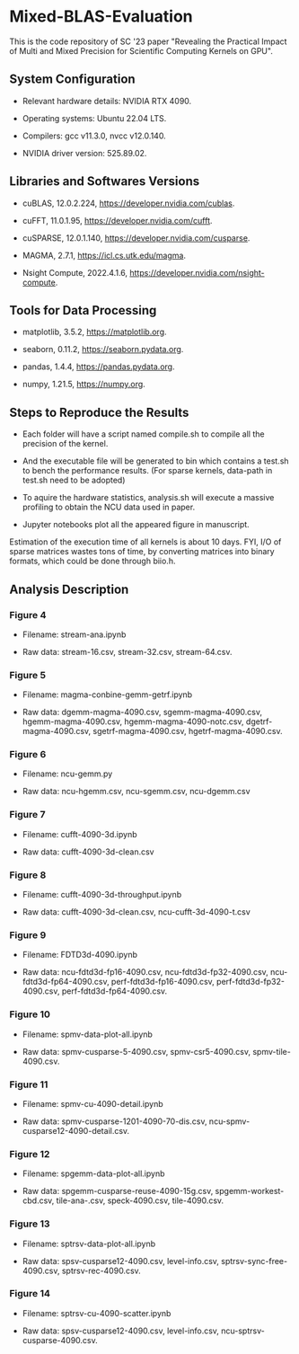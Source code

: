 # Mixed-BLAS-Evaluation

This is the code repository of SC '23 paper "Revealing the Practical Impact of Multi and Mixed Precision for Scientific Computing Kernels on GPU".

## System Configuration


* Relevant hardware details: NVIDIA RTX 4090.

* Operating systems: Ubuntu 22.04 LTS.

* Compilers: gcc v11.3.0, nvcc v12.0.140.

* NVIDIA driver version: 525.89.02.


## Libraries and Softwares Versions


* cuBLAS, 12.0.2.224,
<https://developer.nvidia.com/cublas>.

* cuFFT, 11.0.1.95,
<https://developer.nvidia.com/cufft>.

* cuSPARSE, 12.0.1.140,
<https://developer.nvidia.com/cusparse>.

* MAGMA, 2.7.1,
<https://icl.cs.utk.edu/magma>.

* Nsight Compute, 2022.4.1.6,
<https://developer.nvidia.com/nsight-compute>.


## Tools for Data Processing


* matplotlib, 3.5.2, <https://matplotlib.org>.

* seaborn, 0.11.2, <https://seaborn.pydata.org>.

* pandas, 1.4.4, <https://pandas.pydata.org>.

* numpy, 1.21.5, <https://numpy.org>.

## Steps to Reproduce the Results


* Each folder will have a script named compile.sh to compile all the precision of the kernel.

* And the executable file will be generated to bin which contains a test.sh to bench the performance results. (For sparse kernels, data-path in test.sh need to be adopted)

* To aquire the hardware statistics, analysis.sh will execute a massive profiling to obtain the NCU data used in paper.

* Jupyter notebooks plot all the appeared figure in manuscript.


Estimation of the execution time of all kernels is about 10 days.
FYI, I/O of sparse matrices wastes tons of time, by converting matrices into binary formats, which could be done through biio.h.



## Analysis Description

### Figure 4


* Filename: stream-ana.ipynb

* Raw data: stream-16.csv, stream-32.csv, stream-64.csv.


### Figure 5


* Filename: magma-conbine-gemm-getrf.ipynb

* Raw data: dgemm-magma-4090.csv,
                sgemm-magma-4090.csv,
                hgemm-magma-4090.csv,
                hgemm-magma-4090-notc.csv,
                dgetrf-magma-4090.csv,
                sgetrf-magma-4090.csv,
                hgetrf-magma-4090.csv.



### Figure 6


* Filename: ncu-gemm.py

* Raw data: ncu-hgemm.csv,
                ncu-sgemm.csv,
                ncu-dgemm.csv



### Figure 7


* Filename: cufft-4090-3d.ipynb

* Raw data: cufft-4090-3d-clean.csv



### Figure 8


* Filename: cufft-4090-3d-throughput.ipynb

* Raw data: cufft-4090-3d-clean.csv,
                ncu-cufft-3d-4090-t.csv




### Figure 9


* Filename: FDTD3d-4090.ipynb

* Raw data: ncu-fdtd3d-fp16-4090.csv,
                ncu-fdtd3d-fp32-4090.csv,
                ncu-fdtd3d-fp64-4090.csv,
                perf-fdtd3d-fp16-4090.csv,
                perf-fdtd3d-fp32-4090.csv,
                perf-fdtd3d-fp64-4090.csv.



### Figure 10


* Filename: spmv-data-plot-all.ipynb

* Raw data: spmv-cusparse-5-4090.csv,
                spmv-csr5-4090.csv,
                spmv-tile-4090.csv.



### Figure 11


* Filename: spmv-cu-4090-detail.ipynb

* Raw data: spmv-cusparse-1201-4090-70-dis.csv,
                ncu-spmv-cusparse12-4090-detail.csv.



### Figure 12


* Filename: spgemm-data-plot-all.ipynb

* Raw data: spgemm-cusparse-reuse-4090-15g.csv,
                spgemm-workest-cbd.csv,
                tile-ana-.csv,
                speck-4090.csv,
                tile-4090.csv.



### Figure 13


* Filename: sptrsv-data-plot-all.ipynb

* Raw data: spsv-cusparse12-4090.csv,
                level-info.csv,
                sptrsv-sync-free-4090.csv,
                sptrsv-rec-4090.csv.



### Figure 14


* Filename: sptrsv-cu-4090-scatter.ipynb

* Raw data: spsv-cusparse12-4090.csv,
                level-info.csv,
                ncu-sptrsv-cusparse-4090.csv.




